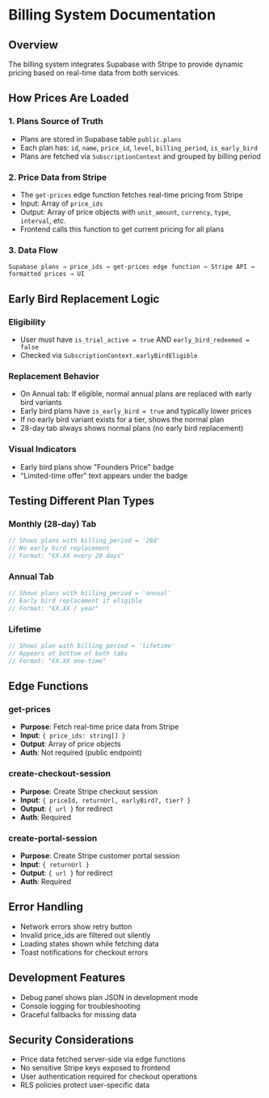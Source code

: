 # Billing System Documentation

## Overview

The billing system integrates Supabase with Stripe to provide dynamic pricing based on real-time data from both services.

## How Prices Are Loaded

### 1. Plans Source of Truth
- Plans are stored in Supabase table `public.plans`
- Each plan has: `id`, `name`, `price_id`, `level`, `billing_period`, `is_early_bird`
- Plans are fetched via `SubscriptionContext` and grouped by billing period

### 2. Price Data from Stripe
- The `get-prices` edge function fetches real-time pricing from Stripe
- Input: Array of `price_ids`
- Output: Array of price objects with `unit_amount`, `currency`, `type`, `interval`, etc.
- Frontend calls this function to get current pricing for all plans

### 3. Data Flow
```
Supabase plans → price_ids → get-prices edge function → Stripe API → formatted prices → UI
```

## Early Bird Replacement Logic

### Eligibility
- User must have `is_trial_active = true` AND `early_bird_redeemed = false`
- Checked via `SubscriptionContext.earlyBirdEligible`

### Replacement Behavior
- On Annual tab: If eligible, normal annual plans are replaced with early bird variants
- Early bird plans have `is_early_bird = true` and typically lower prices
- If no early bird variant exists for a tier, shows the normal plan
- 28-day tab always shows normal plans (no early bird replacement)

### Visual Indicators
- Early bird plans show "Founders Price" badge
- "Limited-time offer" text appears under the badge

## Testing Different Plan Types

### Monthly (28-day) Tab
```javascript
// Shows plans with billing_period = '28d'
// No early bird replacement
// Format: "€X.XX every 28 days"
```

### Annual Tab
```javascript
// Shows plans with billing_period = 'annual'
// Early bird replacement if eligible
// Format: "€X.XX / year"
```

### Lifetime
```javascript
// Shows plan with billing_period = 'lifetime'
// Appears at bottom of both tabs
// Format: "€X.XX one-time"
```

## Edge Functions

### get-prices
- **Purpose**: Fetch real-time price data from Stripe
- **Input**: `{ price_ids: string[] }`
- **Output**: Array of price objects
- **Auth**: Not required (public endpoint)

### create-checkout-session
- **Purpose**: Create Stripe checkout session
- **Input**: `{ priceId, returnUrl, earlyBird?, tier? }`
- **Output**: `{ url }` for redirect
- **Auth**: Required

### create-portal-session
- **Purpose**: Create Stripe customer portal session
- **Input**: `{ returnUrl }`
- **Output**: `{ url }` for redirect
- **Auth**: Required

## Error Handling

- Network errors show retry button
- Invalid price_ids are filtered out silently
- Loading states shown while fetching data
- Toast notifications for checkout errors

## Development Features

- Debug panel shows plan JSON in development mode
- Console logging for troubleshooting
- Graceful fallbacks for missing data

## Security Considerations

- Price data fetched server-side via edge functions
- No sensitive Stripe keys exposed to frontend
- User authentication required for checkout operations
- RLS policies protect user-specific data